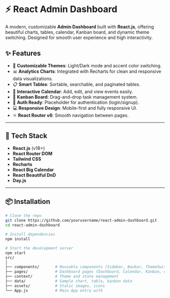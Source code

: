 
# ⚡ React Admin Dashboard

A modern, customizable **Admin Dashboard** built with **React.js**, offering beautiful charts, tables, calendar, Kanban board, and dynamic theme switching. Designed for smooth user experience and high interactivity.

## ✨ Features

- 🎨 **Customizable Themes**: Light/Dark mode and accent color switching.
- 📊 **Analytics Charts**: Integrated with Recharts for clean and responsive data visualizations.
- 📋 **Smart Tables**: Sortable, searchable, and paginated tables.
- 📆 **Interactive Calendar**: Add, edit, and view events easily.
- 📌 **Kanban Board**: Drag-and-drop task management system.
- 🔐 **Auth Ready**: Placeholder for authentication (login/signup).
- 💻 **Responsive Design**: Mobile-first and fully responsive UI.
- ⚛️ **React Router v6**: Smooth navigation between pages.

---

## 🚀 Tech Stack

- **React.js** (v18+)
- **React Router DOM**
- **Tailwind CSS**
- **Recharts**
- **React Big Calendar**
- **React Beautiful DnD**
- **Day.js**

---

## 📦 Installation

```bash
# Clone the repo
git clone https://github.com/yourusername/react-admin-dashboard.git
cd react-admin-dashboard

# Install dependencies
npm install

# Start the development server
npm start
src/
│
├── components/       # Reusable components (Sidebar, Navbar, ThemeSwitcher, etc.)
├── pages/            # Dashboard pages (Dashboard, Calendar, Kanban, etc.)
├── context/          # Theme and state management
├── data/             # Sample chart, table, kanban data
├── assets/           # Static images, icons
└── App.js            # Main App entry with
